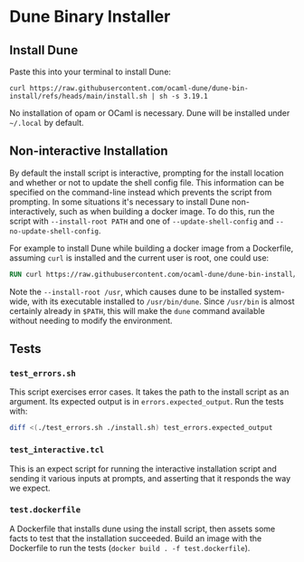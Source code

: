 # Dune Binary Installer

## Install Dune

Paste this into your terminal to install Dune:
```
curl https://raw.githubusercontent.com/ocaml-dune/dune-bin-install/refs/heads/main/install.sh | sh -s 3.19.1
```

No installation of opam or OCaml is necessary. Dune will be installed under `~/.local` by default.

## Non-interactive Installation

By default the install script is interactive, prompting for the install location
and whether or not to update the shell config file. This information can be
specified on the command-line instead which prevents the script from prompting.
In some situations it's necessary to install Dune non-interactively, such as
when building a docker image. To do this, run the script with
`--install-root PATH` and one of `--update-shell-config` and
`--no-update-shell-config`.

For example to install Dune while building a docker image from a Dockerfile,
assuming `curl` is installed and the current user is root, one could use:
```dockerfile
RUN curl https://raw.githubusercontent.com/ocaml-dune/dune-bin-install/refs/heads/main/install.sh | sh -s 3.19.1 --install-root /usr --no-update-shell-config
```
Note the `--install-root /usr`, which causes dune to be installed system-wide,
with its executable installed to `/usr/bin/dune`. Since `/usr/bin` is almost
certainly already in `$PATH`, this will make the `dune` command available
without needing to modify the environment.

##  Tests

### `test_errors.sh`

This script exercises error cases. It takes the path to the install script as
an argument. Its expected output is in `errors.expected_output`. Run the tests
with:

```bash
diff <(./test_errors.sh ./install.sh) test_errors.expected_output
```

### `test_interactive.tcl`

This is an expect script for running the interactive installation script and
sending it various inputs at prompts, and asserting that it responds the way we
expect.

### `test.dockerfile`

A Dockerfile that installs dune using the install script, then assets some
facts to test that the installation succeeded. Build an image with the
Dockerfile to run the tests (`docker build . -f test.dockerfile`).
